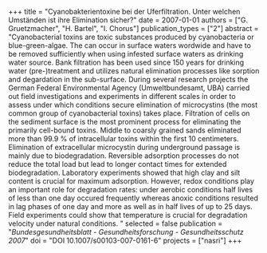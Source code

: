 +++
title = "Cyanobakterientoxine bei der Uferfiltration. Unter welchen Umständen ist ihre Elimination sicher?"
date = 2007-01-01
authors = ["G. Gruetzmacher", "H. Bartel", "I. Chorus"]
publication_types = ["2"]
abstract = "Cyanobacterial toxins are toxic substances produced by cyanobacteria or blue-green-algae. The can occur in surface waters wordwide and have to be removed sufficiently when using infested surface waters as drinking water source. Bank filtration has been used since 150 years for drinking water (pre-)treatment and utilizes natural elimination processes like sorption and degardation in the sub-surface. During several research projects the German Federal Environmental Agency (Umweltbundesamt, UBA) carried out field investigations and experiments in different scales in order to assess under which conditions secure elimination of microcystins (the most common group of cyanobacterial toxins) takes place. Filtration of cells on the sediment surface is the most prominent process for eliminating the primarily cell-bound toxins. Middle to coarsly grained sands eliminated more than 99.9 % of intracellular toxins within the first 10 centimeters. Elimination of extracellular microcystin during underground passage is mainly due to biodegradation. Reversible adsorption processes do not reduce the total load but lead to longer contact times for extended biodegradation. Laboratory experiments showed that high clay and silt content is crucial for maximum adsorption. However, redox conditions play an important role for degradation rates: under aerobic conditions half lives of less than one day occured frequently whereas anoxic conditions resulted in lag phases of one day and more as well as in half lives of up to 25 days. Field experiments could show that temperature is crucial for degradation velocity under natural conditions.  "
selected = false
publication = "*Bundesgesundheitsblatt - Gesundheitsforschung - Gesundheitsschutz 2007*"
doi = "DOI 10.1007/s00103-007-0161-6"
projects = ["nasri"]
+++

